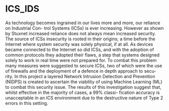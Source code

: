 # ICS_IDS
As technology becomes ingrained in our lives more and more, our reliance on Industrial Con- trol Systems (ICSs) is ever increasing. However as shown by Stuxnet increased reliance does not always mean increased security. The source of ICSs insecurity is rooted in their origins; a time before the Internet where system security was solely physical, if at all. As devices became connected to the Internet so did ICSs, and with the adoption of common protocols they adopted their flaws, a step that systems designed solely to work in real time were not prepared for. To combat this problem many measures were suggested to secure ICSs, two of which were the use of firewalls and the deployment of a defence in depth approach to secu- rity. In this project a layered Network Intrusion Detection and Prevention (NIDPS) is created to ascertain the viability of using Machine Learning (ML) to combat this security issue. The results of this investigation suggest that, whilst effective in the majority of cases, a 99% classi- fication accuracy is unacceptable in an ICS environment due to the destructive nature of Type 2 errors in this setting.
